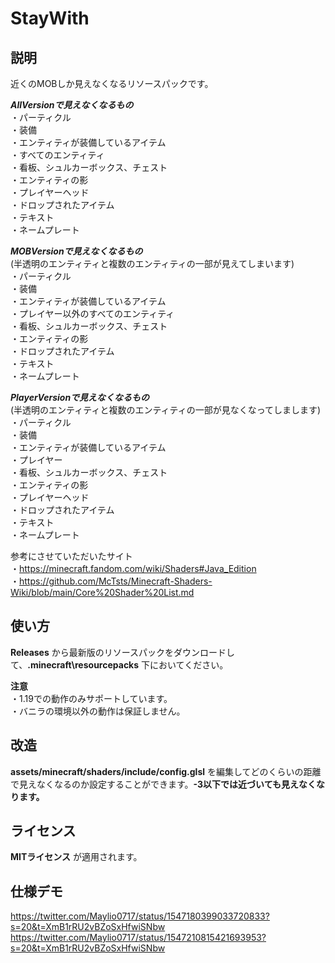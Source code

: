 # StayWith

## 説明
近くのMOBしか見えなくなるリソースパックです。

___AllVersionで見えなくなるもの___  
・パーティクル  
・装備  
・エンティティが装備しているアイテム  
・すべてのエンティティ  
・看板、シュルカーボックス、チェスト  
・エンティティの影  
・プレイヤーヘッド  
・ドロップされたアイテム  
・テキスト  
・ネームプレート  

___MOBVersionで見えなくなるもの___  
(半透明のエンティティと複数のエンティティの一部が見えてしまいます)  
・パーティクル  
・装備  
・エンティティが装備しているアイテム  
・プレイヤー以外のすべてのエンティティ  
・看板、シュルカーボックス、チェスト  
・エンティティの影  
・ドロップされたアイテム  
・テキスト  
・ネームプレート  

___PlayerVersionで見えなくなるもの___  
(半透明のエンティティと複数のエンティティの一部が見なくなってしまします)  
・パーティクル  
・装備  
・エンティティが装備しているアイテム  
・プレイヤー  
・看板、シュルカーボックス、チェスト  
・エンティティの影  
・プレイヤーヘッド  
・ドロップされたアイテム  
・テキスト  
・ネームプレート  

参考にさせていただいたサイト  
・https://minecraft.fandom.com/wiki/Shaders#Java_Edition  
・https://github.com/McTsts/Minecraft-Shaders-Wiki/blob/main/Core%20Shader%20List.md

## 使い方
__Releases__ から最新版のリソースパックをダウンロードして、__.minecraft\resourcepacks__ 下においてください。

__注意__  
・1.19での動作のみサポートしています。  
・バニラの環境以外の動作は保証しません。  

## 改造
__assets/minecraft/shaders/include/config.glsl__ を編集してどのくらいの距離で見えなくなるのか設定することができます。__-3以下では近づいても見えなくなります。__

## ライセンス
__MITライセンス__ が適用されます。


## 仕様デモ
https://twitter.com/Maylio0717/status/1547180399033720833?s=20&t=XmB1rRU2vBZoSxHfwiSNbw
https://twitter.com/Maylio0717/status/1547210815421693953?s=20&t=XmB1rRU2vBZoSxHfwiSNbw
